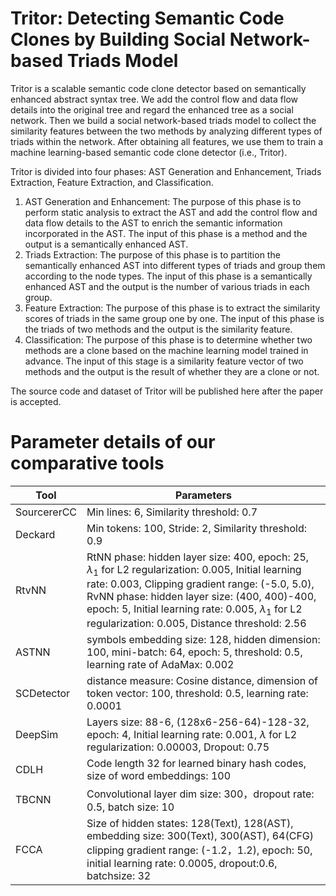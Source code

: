 # Tritor: Detecting Semantic Code Clones by Building Social Network-based Triads Model
Tritor is a scalable semantic code clone detector based on semantically enhanced abstract syntax tree. 
We add the control flow and data flow details into the original tree and regard the enhanced tree as a social network.
Then we build a social network-based triads model to collect the similarity features between the two methods by analyzing different types of triads within the network.
After obtaining all features, we use them to train a machine learning-based semantic code clone detector (i.e., Tritor).

Tritor is divided into four phases: AST Generation and Enhancement, Triads Extraction, Feature Extraction, and Classification.

1. AST Generation and Enhancement: 
The purpose of this phase is to perform static analysis to extract the AST and add the control flow and data flow details to the AST to enrich the semantic information incorporated in the AST. 
The input of this phase is a method and the output is a semantically enhanced AST.
2. Triads Extraction: 
The purpose of this phase is to partition the semantically enhanced AST into different types of triads and group them according to the node types. 
The input of this phase is a semantically enhanced AST and the output is the number of various triads in each group.
3. Feature Extraction: 
The purpose of this phase is to extract the similarity scores of triads in the same group one by one. 
The input of this phase is the triads of two methods and the output is the similarity feature.
4. Classification: 
The purpose of this phase is to determine whether two methods are a clone based on the machine learning model trained in advance. 
The input of this stage is a similarity feature vector of two methods and the output is the result of whether they are a clone or not.

The source code and dataset of Tritor will be published here after the paper is accepted.

# Parameter details of our comparative tools
|Tool            |Parameters                     |
|----------------|-------------------------------|
|SourcererCC	|Min lines: 6, Similarity threshold: 0.7            |
|Deckard      |Min tokens: 100, Stride: 2, Similarity threshold: 0.9 |
|RtvNN       |RtNN phase: hidden layer size: 400, epoch: 25, $\lambda_1$ for L2 regularization: 0.005, Initial learning rate: 0.003, Clipping gradient range: (-5.0, 5.0), RvNN phase: hidden layer size: (400, 400)-400, epoch: 5, Initial learning rate: 0.005, $\lambda_1$ for L2 regularization: 0.005, Distance threshold: 2.56    |
|ASTNN      |symbols embedding size: 128, hidden dimension: 100, mini-batch: 64, epoch: 5, threshold: 0.5, learning rate of AdaMax: 0.002  |
|SCDetector      |distance measure: Cosine distance, dimension of token vector: 100, threshold: 0.5, learning rate: 0.0001 |
|DeepSim      |Layers size: 88-6, (128x6-256-64)-128-32, epoch: 4, Initial learning rate: 0.001, $\lambda$ for L2 regularization: 0.00003, Dropout: 0.75 |
|CDLH      |Code length 32 for learned binary hash codes, size of word embeddings: 100 |
|TBCNN      |Convolutional layer dim size: 300，dropout rate: 0.5, batch size: 10 |
|FCCA      |Size of hidden states: 128(Text), 128(AST), embedding size: 300(Text), 300(AST), 64(CFG) clipping gradient range: (-1.2，1.2), epoch: 50, initial learning rate: 0.0005, dropout:0.6, batchsize: 32|
